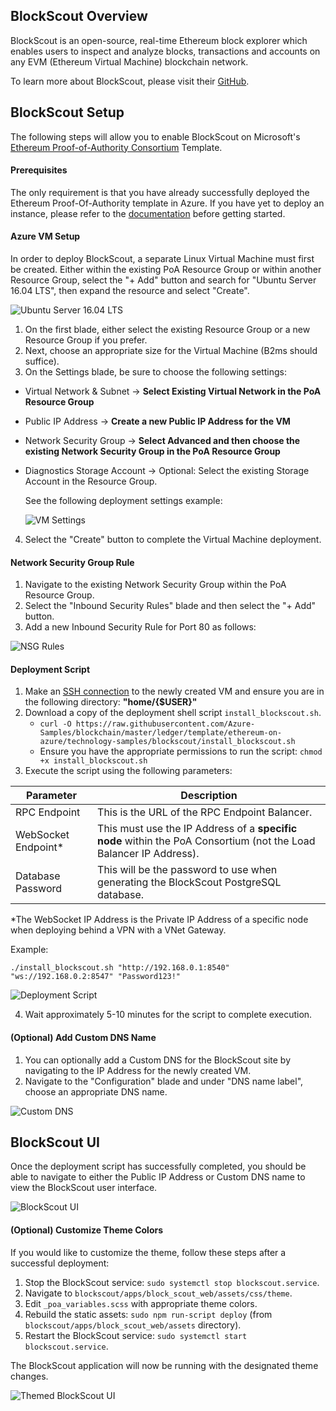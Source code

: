 ## BlockScout Overview

BlockScout is an open-source, real-time Ethereum block explorer which enables users to inspect and analyze blocks, transactions and accounts on any EVM (Ethereum Virtual Machine) blockchain network.

To learn more about BlockScout, please visit their [GitHub](https://github.com/poanetwork/blockscout).

## BlockScout Setup

The following steps will allow you to enable BlockScout on Microsoft's [Ethereum Proof-of-Authority Consortium](https://portal.azure.com/#create/microsoft-azure-blockchain.azure-blockchain-ethereumethereum-poa-consortium) Template.

#### Prerequisites

The only requirement is that you have already successfully deployed the Ethereum Proof-Of-Authority template in Azure. If you have yet to deploy an instance, please refer to the [documentation](https://docs.microsoft.com/azure/blockchain-workbench/ethereum-poa-deployment) before getting started.


#### Azure VM Setup

In order to deploy BlockScout, a separate Linux Virtual Machine must first be created. Either within the existing PoA Resource Group or within another Resource Group, select the "+ Add" button and search for "Ubuntu Server 16.04 LTS", then expand the resource and select "Create".

![Ubuntu Server 16.04 LTS](./media/ubuntu_vm.PNG)

1. On the first blade, either select the existing Resource Group or a new Resource Group if you prefer.
2. Next, choose an appropriate size for the Virtual Machine (B2ms should suffice).
3. On the Settings blade, be sure to choose the following settings:
 - Virtual Network & Subnet -> **Select Existing Virtual Network in the PoA Resource Group**
 - Public IP Address -> **Create a new Public IP Address for the VM**
 - Network Security Group -> **Select Advanced and then choose the existing Network Security Group in the PoA Resource Group**
 - Diagnostics Storage Account -> Optional: Select the existing Storage Account in the Resource Group.

    See the following deployment settings example:

    ![VM Settings](./media/vm_settings.PNG)

4. Select the "Create" button to complete the Virtual Machine deployment.

#### Network Security Group Rule

1. Navigate to the existing Network Security Group within the PoA Resource Group.
2. Select the "Inbound Security Rules" blade and then select the "+ Add" button.
3. Add a new Inbound Security Rule for Port 80 as follows:

![NSG Rules](./media/nsg_rule.PNG)

#### Deployment Script

1. Make an [SSH connection](https://docs.microsoft.com/en-us/azure/blockchain-workbench/ethereum-poa-deployment#ssh-access) to the newly created VM and ensure you are in the following directory: **"home/{$USER}"**
2. Download a copy of the deployment shell script `install_blockscout.sh`.
	- `curl -O https://raw.githubusercontent.com/Azure-Samples/blockchain/master/ledger/template/ethereum-on-azure/technology-samples/blockscout/install_blockscout.sh`
	- Ensure you have the appropriate permissions to run the script: `chmod +x install_blockscout.sh`
3. Execute the script using the following parameters:

| Parameter                                                      | Description                                                                                                      |
|----------------------------------------------------------------|------------------------------------------------------------------------------------------------------------------|
| RPC Endpoint                                          | This is the URL of the RPC Endpoint Balancer.                                                                     |
| WebSocket Endpoint*                                          | This must use the IP Address of a **specific node** within the PoA Consortium (not the Load Balancer IP Address). |
| Database Password                                              | This will be the password to use when generating the BlockScout PostgreSQL database.                             |


*The WebSocket IP Address is the Private IP Address of a specific node when deploying behind a VPN with a VNet Gateway.

Example:

`./install_blockscout.sh "http://192.168.0.1:8540" "ws://192.168.0.2:8547" "Password123!"`

![Deployment Script](./media/deployment_script.png)

4. Wait approximately 5-10 minutes for the script to complete execution.

#### (Optional) Add Custom DNS Name

1. You can optionally add a Custom DNS for the BlockScout site by navigating to the IP Address for the newly created VM.
2. Navigate to the "Configuration" blade and under "DNS name label", choose an appropriate DNS name.

![Custom DNS](./media/custom_dns.PNG)

## BlockScout UI

Once the deployment script has successfully completed, you should be able to navigate to either the Public IP Address or Custom DNS name to view the BlockScout user interface.

![BlockScout UI](./media/blockscout_ui.PNG)

#### (Optional) Customize Theme Colors

If you would like to customize the theme, follow these steps after a successful deployment:

1. Stop the BlockScout service: `sudo systemctl stop blockscout.service`.
2. Navigate to `blockscout/apps/block_scout_web/assets/css/theme`.
3. Edit `_poa_variables.scss` with appropriate theme colors.
4. Rebuild the static assets: `sudo npm run-script deploy` (from `blockscout/apps/block_scout_web/assets` directory).
5. Restart the BlockScout service: `sudo systemctl start blockscout.service`.

The BlockScout application will now be running with the designated theme changes.

![Themed BlockScout UI](./media/blockscout_ui_blue.PNG)
